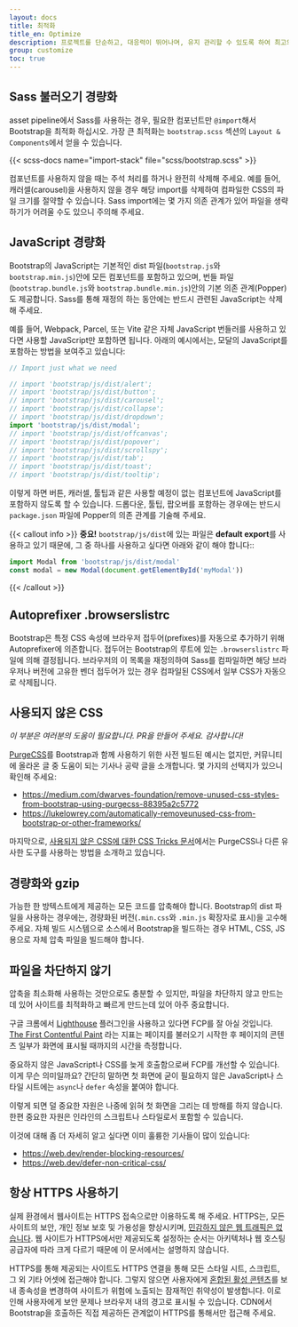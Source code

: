 ```yaml
---
layout: docs
title: 최적화
title_en: Optimize
description: 프로젝트를 단순하고, 대응력이 뛰어나며, 유지 관리할 수 있도록 하여 최고의 경험을 제공하고 보다 중요한 일에 집중할 수 있습니다.
group: customize
toc: true
---
```


## Sass 불러오기 경량화

asset pipeline에서 Sass를 사용하는 경우, 필요한 컴포넌트만 `@import`해서 Bootstrap을 최적화 하십시오. 가장 큰 최적화는 `bootstrap.scss` 섹션의 `Layout & Components`에서 얻을 수 있습니다.

{{< scss-docs name="import-stack" file="scss/bootstrap.scss" >}}


컴포넌트를 사용하지 않을 때는 주석 처리를 하거나 완전히 삭제해 주세요. 예를 들어, 캐러셀(carousel)을 사용하지 않을 경우 해당 import를 삭제하여 컴파일한 CSS의 파일 크기를 절약할 수 있습니다. Sass import에는 몇 가지 의존 관계가 있어 파일을 생략하기가 어려울 수도 있으니 주의해 주세요.

## JavaScript 경량화

Bootstrap의 JavaScript는 기본적인 dist 파일(`bootstrap.js`와 `bootstrap.min.js`)안에 모든 컴포넌트를 포함하고 있으며, 번들 파일(`bootstrap.bundle.js`와 `bootstrap.bundle.min.js`)안의 기본 의존 관계(Popper)도 제공합니다. Sass를 통해 재정의 하는 동안에는 반드시 관련된 JavaScript는 삭제해 주세요.

예를 들어, Webpack, Parcel, 또는 Vite 같은 자체 JavaScript 번들러를 사용하고 있다면 사용할 JavaScript만 포함하면 됩니다. 아래의 예시에서는, 모달의 JavaScript를 포함하는 방법을 보여주고 있습니다:

<!-- eslint-skip -->
```js
// Import just what we need

// import 'bootstrap/js/dist/alert';
// import 'bootstrap/js/dist/button';
// import 'bootstrap/js/dist/carousel';
// import 'bootstrap/js/dist/collapse';
// import 'bootstrap/js/dist/dropdown';
import 'bootstrap/js/dist/modal';
// import 'bootstrap/js/dist/offcanvas';
// import 'bootstrap/js/dist/popover';
// import 'bootstrap/js/dist/scrollspy';
// import 'bootstrap/js/dist/tab';
// import 'bootstrap/js/dist/toast';
// import 'bootstrap/js/dist/tooltip';
```

이렇게 하면 버튼, 캐러셀, 툴팁과 같은 사용할 예정이 없는 컴포넌트에 JavaScript를 포함하지 않도록 할 수 있습니다. 드롭다운, 툴팁, 팝오버를 포함하는 경우에는 반드시 `package.json` 파일에 Popper의 의존 관계를 기술해 주세요.

{{< callout info >}}
**중요!** `bootstrap/js/dist`에 있는 파일은 **default export**를 사용하고 있기 때문에, 그 중 하나를 사용하고 싶다면 아래와 같이 해야 합니다::

<!-- eslint-skip -->
```js
import Modal from 'bootstrap/js/dist/modal'
const modal = new Modal(document.getElementById('myModal'))
```
{{< /callout >}}

## Autoprefixer .browserslistrc

Bootstrap은 특정 CSS 속성에 브라우저 접두어(prefixes)를 자동으로 추가하기 위해 Autoprefixer에 의존합니다. 접두어는 Bootstrap의 루트에 있는 `.browserslistrc` 파일에 의해 결정됩니다. 브라우저의 이 목록을 재정의하여 Sass를 컴파일하면 해당 브라우저나 버전에 고유한 벤더 접두어가 있는 경우 컴파일된 CSS에서 일부 CSS가 자동으로 삭제됩니다.

## 사용되지 않은 CSS

_이 부분은 여러분의 도움이 필요합니다. PR을 만들어 주세요. 감사합니다!_

[PurgeCSS](https://github.com/FullHuman/purgecss)를  Bootstrap과 함께 사용하기 위한 사전 빌드된 예시는 없지만, 커뮤니티에 올라온 글 중 도움이 되는 기사나 공략 글을 소개합니다. 몇 가지의 선택지가 있으니 확인해 주세요:

- <https://medium.com/dwarves-foundation/remove-unused-css-styles-from-bootstrap-using-purgecss-88395a2c5772>
- <https://lukelowrey.com/automatically-removeunused-css-from-bootstrap-or-other-frameworks/>

마지막으로, [사용되지 않은 CSS에 대한 CSS Tricks 문서](https://css-tricks.com/how-do-you-remove-unused-css-from-a-site/)에서는 PurgeCSS나 다른 유사한 도구를 사용하는 방법을 소개하고 있습니다.

## 경량화와 gzip

가능한 한 방텍스트에게 제공하는 모든 코드를 압축해야 합니다. Bootstrap의 dist 파일을 사용하는 경우에는, 경량화된 버전(`.min.css`와 `.min.js` 확장자로 표시)을 고수해 주세요. 자체 빌드 시스템으로 소스에서 Bootstrap을 빌드하는 경우 HTML, CSS, JS용으로 자체 압축 파일을 빌드해야 합니다.

## 파일을 차단하지 않기

압축을 최소화해 사용하는 것만으로도 충분할 수 있지만, 파일을 차단하지 않고 만드는 데 있어 사이트를 최적화하고 빠르게 만드는데 있어 아주 중요합니다.

구글 크롬에서 [Lighthouse](https://developers.google.com/web/tools/lighthouse/) 플러그인을 사용하고 있다면 FCP를 잘 아실 것입니다. [The First Contentful Paint](https://web.dev/fcp/) 라는 지표는 페이지를 불러오기 시작한 후 페이지의 콘텐츠 일부가 화면에 표시될 때까지의 시간을 측정합니다.

중요하지 않은 JavaScript나 CSS를 늦게 호출함으로써 FCP를 개선할 수 있습니다. 이게 무슨 의미일까요? 간단히 말하면 첫 화면에 굳이 필요하지 않은 JavaScript나 스타일 시트에는 `async`나 `defer` 속성을 붙여야 합니다.

이렇게 되면 덜 중요한 자원은 나중에 읽혀 첫 화면을 그리는 데 방해를 하지 않습니다. 한편 중요한 자원은 인라인의 스크립트나 스타일로서 포함할 수 있습니다.

이것에 대해 좀 더 자세히 알고 싶다면 이미 훌륭한 기사들이 많이 있습니다:

- <https://web.dev/render-blocking-resources/>
- <https://web.dev/defer-non-critical-css/>

## 항상 HTTPS 사용하기

실제 환경에서 웹사이트는 HTTPS 접속으로만 이용하도록 해 주세요. HTTPS는, 모든 사이트의 보안, 개인 정보 보호 및 가용성을 향상시키며, [민감하지 않은 웹 트래픽은 없습니다](https://https.cio.gov/everything/). 웹 사이트가 HTTPS에서만 제공되도록 설정하는 순서는 아키텍처나 웹 호스팅 공급자에 따라 크게 다르기 때문에 이 문서에서는 설명하지 않습니다.

HTTPS를 통해 제공되는 사이트도 HTTPS 연결을 통해 모든 스타일 시트, 스크립트, 그 외 기타 어셋에 접근해야 합니다. 그렇지 않으면 사용자에게 [혼합된 활성 콘텐츠](https://developer.mozilla.org/en-US/docs/Web/Security/Mixed_content)를 보내 종속성을 변경하여 사이트가 위험에 노출되는 잠재적인 취약성이 발생합니다. 이로 인해 사용자에게 보안 문제나 브라우저 내의 경고로 표시될 수 있습니다. CDN에서 Bootstrap을 호출하든 직접 제공하든 관계없이 HTTPS를 통해서만 접근해 주세요.
